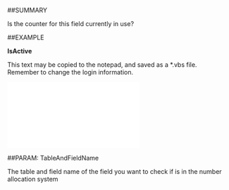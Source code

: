 

##SUMMARY

Is the counter for this field currently in use?


##EXAMPLE

**IsActive**

This text may be copied to the notepad, and saved as a *.vbs file. Remember to change the login information.



![](../../Examples/vbs/SONumbers.IsActive.vbs.txt)







##PARAM: TableAndFieldName

The table and field name of the field you want to check if is in the number allocation system



